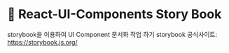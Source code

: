 # 🌈 React-UI-Components Story Book

storybook을 이용하여 UI Component 문서화 작업 하기
storybook 공식사이트: https://storybook.js.org/
